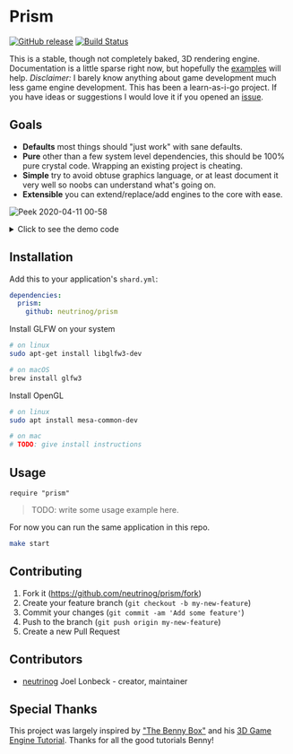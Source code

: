 # Prism
[![GitHub release](https://img.shields.io/github/release/neutrinog/prism.svg)](https://github.com/neutrinog/prism/releases)
[![Build Status](https://travis-ci.org/neutrinog/prism.svg?branch=master)](https://travis-ci.org/neutrinog/prism)

This is a stable, though not completely baked, 3D rendering engine. Documentation is a little sparse right now, but hopefully the [examples](./examples) will help. *Disclaimer:* I barely know anything about game development much less game engine development. This has been a learn-as-i-go project. If you have ideas or suggestions I would love it if you opened an [issue](https://github.com/neutrinog/prism/issues).


## Goals

* **Defaults** most things should "just work" with sane defaults.
* **Pure** other than a few system level dependencies, this should be 100% pure crystal code. Wrapping an existing project is cheating.
* **Simple** try to avoid obtuse graphics language, or at least document it very well so noobs can understand what's going on.
* **Extensible** you can extend/replace/add engines to the core with ease.

![Peek 2020-04-11 00-58](https://user-images.githubusercontent.com/166412/79012747-38b3c000-7b91-11ea-987d-37026e4052ab.gif)

<details>
  <summary>Click to see the demo code</summary>

```crystal
require "prism"

module Demo
  VERSION = "0.1.0"

  class Box < Prism::Core::GameEngine
    include Prism
    include Prism::Common
    alias Color = VMath::Vector3f
    def init
      green_material = Core::Material.new
      green_material.color = Color.new(0, 1, 0)

      red_material = Core::Material.new
      red_material.color = Color.new(1, 0, 0)

      floor = Objects::Plain.new(5, 5)
      floor.material = red_material
      add_object(floor)

      box = Objects::Cube.new(1)
      box.material = green_material
      box.move_north(2).move_east(2).elevate_by(1)
      add_object(box)

      sun_light = Core::Object.new
      sun_light.add_component(Light::DirectionalLight.new)
      sun_light.transform.look_at(box)
      add_object(sun_light)

      ambient_light = Core::Object.new
      ambient_light.add_component(Light::AmbientLight.new(Color.new(0.3, 0.3, 0.3)))
      add_object(ambient_light)

      camera = Objects::GhostCamera.new
      camera.move_east(3.5).elevate_by(0.5)
      camera.transform.look_at(box)
      add_object(camera)
    end
  end

  Prism::ContextAdapter::GLFW.run("Box", Box.new)
end
```

</details>

## Installation

Add this to your application's `shard.yml`:

```yaml
dependencies:
  prism:
    github: neutrinog/prism
```

Install GLFW on your system


```bash
# on linux
sudo apt-get install libglfw3-dev

# on macOS
brew install glfw3
```

Install OpenGL

```bash
# on linux
sudo apt install mesa-common-dev

# on mac
# TODO: give install instructions
```

## Usage

```crystal
require "prism"
```

> TODO: write some usage example here.

For now you can run the same application in this repo.

```bash
make start
```

## Contributing

1. Fork it (<https://github.com/neutrinog/prism/fork>)
2. Create your feature branch (`git checkout -b my-new-feature`)
3. Commit your changes (`git commit -am 'Add some feature'`)
4. Push to the branch (`git push origin my-new-feature`)
5. Create a new Pull Request

## Contributors

- [neutrinog](https://github.com/neutrinog) Joel Lonbeck - creator, maintainer

## Special Thanks

This project was largely inspired by ["The Benny Box"](https://www.youtube.com/channel/UCnlpv-hhcsAtEHKR2y2fW4Q) and his [3D Game Engine Tutorial](https://www.youtube.com/watch?v=ss3AnSxJ2X8&list=PLEETnX-uPtBXP_B2yupUKlflXBznWIlL5&index=1). Thanks for all the good tutorials Benny!
